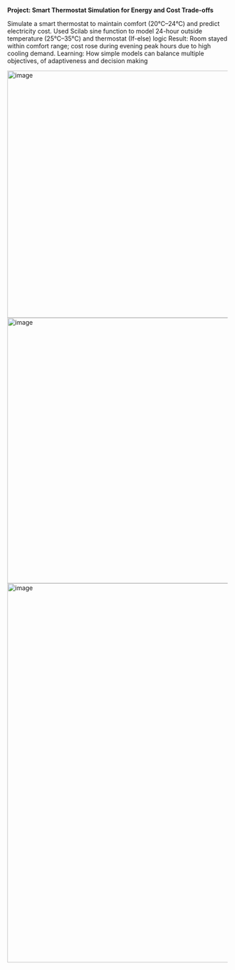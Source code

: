 **Project: Smart Thermostat Simulation for Energy and Cost Trade-offs**

Simulate a smart thermostat to maintain comfort (20°C–24°C) and  predict electricity cost.
Used Scilab sine function to model 24-hour outside temperature (25°C–35°C) and thermostat (If-else) logic 
Result: Room stayed within comfort range; cost rose during evening peak hours due to high cooling demand.
Learning: How simple models can balance multiple objectives, of adaptiveness and decision making

<img width="598" height="565" alt="image" src="https://github.com/user-attachments/assets/27f3880e-c3a9-489f-b674-95fb36c9977c" />

<img width="770" height="607" alt="image" src="https://github.com/user-attachments/assets/f8677565-5b1a-4d7d-a793-8ae24ab310e2" />

<img width="1121" height="867" alt="image" src="https://github.com/user-attachments/assets/76828e2b-8cd2-4b7e-ab2b-9c86e2d926e8" />
